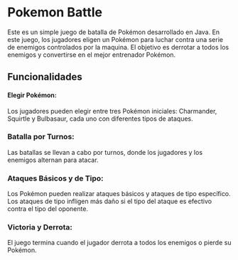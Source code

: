 # Pokemon Battle
Este es un simple juego de batalla de Pokémon desarrollado en Java. En este juego, los jugadores eligen un Pokémon para luchar contra una serie de enemigos controlados por la maquina. El objetivo es derrotar a todos los enemigos y convertirse en el mejor entrenador Pokémon.

## Funcionalidades

#### Elegir Pokémon: 
Los jugadores pueden elegir entre tres Pokémon iniciales: Charmander, Squirtle y Bulbasaur, cada uno con diferentes tipos de ataques.
### Batalla por Turnos: 
Las batallas se llevan a cabo por turnos, donde los jugadores y los enemigos alternan para atacar.
### Ataques Básicos y de Tipo: 
Los Pokémon pueden realizar ataques básicos y ataques de tipo específico. Los ataques de tipo infligen más daño si el tipo del ataque es efectivo contra el tipo del oponente.
### Victoria y Derrota: 
El juego termina cuando el jugador derrota a todos los enemigos o pierde su Pokémon.
